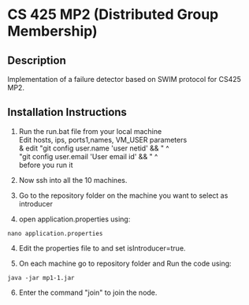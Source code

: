 # CS 425 MP2 (Distributed Group Membership)

## Description
Implementation of a failure detector based on SWIM protocol for CS425 MP2.  

## Installation Instructions

1) Run the run.bat file from your local machine  
    Edit hosts, ips, ports1,names, VM_USER parameters  
   & edit   "git config user.name 'user netid' && " ^  
   "git config user.email 'User email id' && " ^  
   before you run it  


2) Now ssh into all the 10 machines.   


3) Go to the repository folder on  the machine you want to select as introducer


3) open application.properties using:
```
nano application.properties
```



4) Edit the properties file to and set isIntroducer=true.




5) On each machine go to repository folder and Run the code  using:

```
java -jar mp1-1.jar
```

6) Enter the command "join" to join the node.





